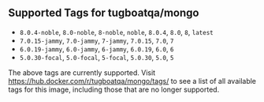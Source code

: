 ## Supported Tags for tugboatqa/mongo

* `8.0.4-noble`, `8.0-noble`, `8-noble`, `noble`, `8.0.4`, `8.0`, `8`, `latest`
* `7.0.15-jammy`, `7.0-jammy`, `7-jammy`, `7.0.15`, `7.0`, `7`
* `6.0.19-jammy`, `6.0-jammy`, `6-jammy`, `6.0.19`, `6.0`, `6`
* `5.0.30-focal`, `5.0-focal`, `5-focal`, `5.0.30`, `5.0`, `5`

The above tags are currently supported. Visit https://hub.docker.com/r/tugboatqa/mongo/tags/ to see a list of all available tags for this image, including those that are no longer supported.
